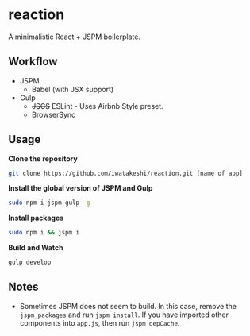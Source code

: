 # reaction

A minimalistic React + JSPM boilerplate.

## Workflow

* JSPM
  * Babel (with JSX support)
* Gulp
  * ~~JSCS~~ ESLint - Uses Airbnb Style preset.
  * BrowserSync


## Usage

**Clone the repository**
```bash
git clone https://github.com/iwatakeshi/reaction.git [name of app]
```

**Install the global version of JSPM and Gulp**

```bash
sudo npm i jspm gulp -g
```

**Install packages**

```bash
sudo npm i && jspm i
```

**Build and Watch**

```bash
gulp develop
```

## Notes

* Sometimes JSPM does not seem to build. In this case, remove the `jspm_packages` and run `jspm install`. If you have imported other components into `app.js`, then run `jspm depCache`.

